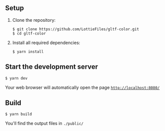 ## Setup

1. Clone the repository:
   ```
   $ git clone https://github.com/LottieFiles/gltf-color.git
   $ cd gltf-color
   ```
2. Install all required dependencies:
   ```
   $ yarn install
   ```

## Start the development server

```
$ yarn dev
```

Your web browser will automatically open the page [`http://localhost:8080/`](http://localhost:8080/)

## Build

```
$ yarn build
```

You'll find the output files in `./public/`
